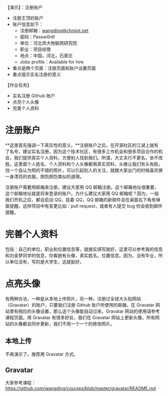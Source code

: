 【演示】：注册账户
- 注册王顶的账户
- 账户信息如下：
    - 注册邮箱：wangding@chmiot.net
    - 密码：Passw0rd!
    - 单位：河北师大物联网研究院
    - 职业：项目经理
    - 地点：中国，河北，石家庄
    - Jobs profile：Available for hire
- 重点是两个页面：注册页面和账户设置页面
- 重点提示实名注册的意义

【作业任务】
- 实名注册 Github 账户
- 点亮个人头像
- 完善个人资料

# 注册账户

**这里首先强调一下真实性的意义。**注册账户之后，在开源社区的江湖上就有了名号，建议实名注册，因为这个技术社区，有很多工作机会和很多项目合作的机会，我们提供真实个人资料，方便别人找到我们。所谓，大丈夫行不更名，坐不改姓。这里面个人姓名、个人资料和个人头像都用真实资料，头像让我们有头有脸，找一个自认为照的不错的照片，可以引起别人的关注，就跟大家出门的时候喜欢换一身漂亮的衣服，捯饬捯饬类似的道理。

注册账户需要用邮箱来注册，建议大家用 QQ 邮箱注册。这个邮箱地址很重要，这个邮箱地址就是将来登录的账户。为什么建议大家用 QQ 邮箱呢？因为，一般我们开机之后，都会启动 QQ，挂着 QQ，QQ 邮箱的新邮件会在桌面右下角有弹窗提醒。这样项目中有变更比如：pull request，或者有人提交 bug 你会收到邮件提醒。

# 完善个人资料
包括：自己的单位，职业和位置信息等，就据实填写就好，这里可以参考我的信息和刘金梦同学的信息，你看她有头像，真实姓名，位置信息。因为，没有毕业，所以单位没有，写的是大学生，这就挺好。

# 点亮头像
有两种办法，一种是从本地上传照片，另一种，注册过全球大头贴网站（Gravatar）的账户，只要我们注册 Github 账户所使用的邮箱，在 Gravatar 网站里有相应的头像设置，那么这个头像能自动过来。Gravatar 网站的使用请参考课程页面。用 Gravatar 有很多好处，我们在 Gravatar 网站上更新头像，所有网站的头像都会同步更新，我们不用一个一个的修改照片。

## 本地上传
不再演示了。推荐用 Gravatar 方式。

## Gravatar
大家参考课程：https://github.com/wangding/courses/blob/master/gravatar/README.md
